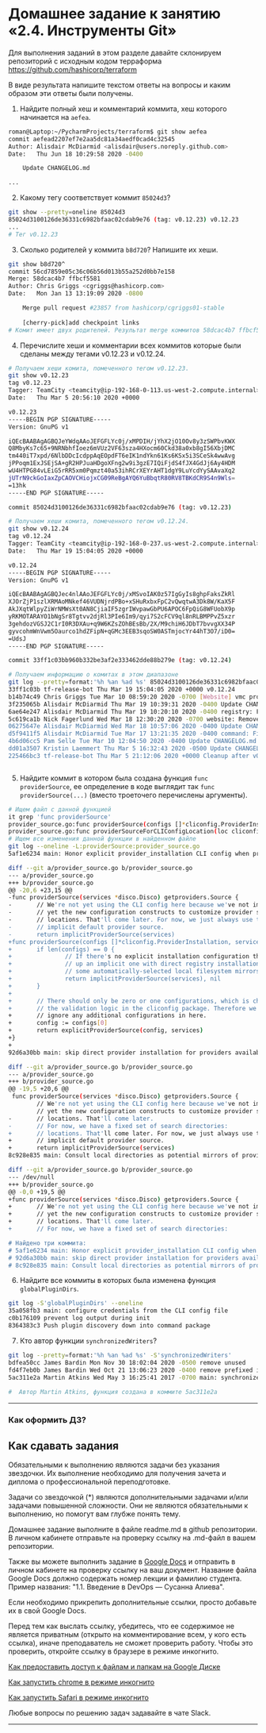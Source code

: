# Домашнее задание к занятию «2.4. Инструменты Git»

Для выполнения заданий в этом разделе давайте склонируем репозиторий с исходным кодом 
терраформа https://github.com/hashicorp/terraform 

В виде результата напишите текстом ответы на вопросы и каким образом эти ответы были получены. 

1. Найдите полный хеш и комментарий коммита, хеш которого начинается на `aefea`.  
```bash
roman@Laptop:~/PycharmProjects/terraform$ git show aefea
commit aefead2207ef7e2aa5dc81a34aedf0cad4c32545
Author: Alisdair McDiarmid <alisdair@users.noreply.github.com>
Date:   Thu Jun 18 10:29:58 2020 -0400

    Update CHANGELOG.md

...
```
2. Какому тегу соответствует коммит `85024d3`?  
```bash
git show --pretty=oneline 85024d3
85024d3100126de36331c6982bfaac02cdab9e76 (tag: v0.12.23) v0.12.23
...
# Тег v0.12.23
```
3. Сколько родителей у коммита `b8d720`? Напишите их хеши.  
```bash
git show b8d720^
commit 56cd7859e05c36c06b56d013b55a252d0bb7e158
Merge: 58dcac4b7 ffbcf5581
Author: Chris Griggs <cgriggs@hashicorp.com>
Date:   Mon Jan 13 13:19:09 2020 -0800

    Merge pull request #23857 from hashicorp/cgriggs01-stable
    
    [cherry-pick]add checkpoint links
# Комит имеет двух родителей. Результат merge коммитов 58dcac4b7 ffbcf5581
```
4. Перечислите хеши и комментарии всех коммитов которые были сделаны между тегами  v0.12.23 и v0.12.24.  
```bash
# Получаем хеши комита, помеченного тегом v0.12.23.
git show v0.12.23
tag v0.12.23
Tagger: TeamCity <teamcity@ip-192-168-0-113.us-west-2.compute.internal>
Date:   Thu Mar 5 20:56:10 2020 +0000

v0.12.23
-----BEGIN PGP SIGNATURE-----
Version: GnuPG v1

iQEcBAABAgAGBQJeYWdqAAoJEFGFLYc0j/xMPDIH/jYhX2jO10Ov8y3zSWPbvKWX
Q8MbyKs7c65+9NRNbhfIoez6mVUz2VF63sza4HXocm60Ckd38a0xb8gI56XbjDMC
tm440iT7xpd/6NlbDDcIcdppAqEOpdFT6eIK1ndYkn61Ks6KSx5i3SCeSk4wwAvg
jPPoqm1ExJSEjSA+gR2HPJuaHDgoXFng2w9i3gzE7IQiFjdS4fJX4GdJj6Ay4HDM
wU4HTPG84vLEiG5rRR5xm0Pqmzt40a53ihRCrXEYrAHT1dgY9LuYcdYySAAvaXq2
jUTrN9ckGoIaxZpCAOVCHiojxCG09ReBgAYQ6YuBbqtR80RV8TBKdCR9S4n9Wls=
=13hk
-----END PGP SIGNATURE-----

commit 85024d3100126de36331c6982bfaac02cdab9e76 (tag: v0.12.23)

# Получаем хеши комита, помеченного тегом v0.12.24.
git show v0.12.24
tag v0.12.24
Tagger: TeamCity <teamcity@ip-192-168-0-237.us-west-2.compute.internal>
Date:   Thu Mar 19 15:04:05 2020 +0000

v0.12.24
-----BEGIN PGP SIGNATURE-----
Version: GnuPG v1

iQEcBAABAgAGBQJec4nlAAoJEFGFLYc0j/xMSvoIAK0z57IgGyIs8ghpFaksZkRl
XJOrZjP1szlXRMAoMNkef46VUDNjrdPBo+xSHuRxbxFpC2vQwqtwA3Dk8W/KaX5F
AkJXqtWlpyZiWrNMWsXt0AN8CjiaIF5zgrIWvpawGbPU6APOC6FpQiG8WFUobX9p
yRKMOTARAYO1bNgSr8Tgtvv2djRl3PIe6Im9/qyi7S2cFCV9ql8nRLBMPPvZ5xzr
3gehdozVGSJ2C1rI0R3DXAu+q9W6KZsZOhBEsBb/2X/M9chiH6JDbT7bvvgXX34P
gyvcohmWnVwm5Oaurco1hdZFipN+qGMc3EEB3sqoSW0ASTmjocYr44hT3O7/iD0=
=UdsJ
-----END PGP SIGNATURE-----

commit 33ff1c03bb960b332be3af2e333462dde88b279e (tag: v0.12.24)

# Получаем информацию о комитах в этом диапазоне
git log --pretty=format:'%h %an %ad %s' 85024d3100126de36331c6982bfaac02cdab9e76..33ff1c03bb960b332be3af2e333462dde88b279e
33ff1c03b tf-release-bot Thu Mar 19 15:04:05 2020 +0000 v0.12.24
b14b74c49 Chris Griggs Tue Mar 10 08:59:20 2020 -0700 [Website] vmc provider links
3f235065b Alisdair McDiarmid Thu Mar 19 10:39:31 2020 -0400 Update CHANGELOG.md
6ae64e247 Alisdair McDiarmid Thu Mar 19 10:20:10 2020 -0400 registry: Fix panic when server is unreachable
5c619ca1b Nick Fagerlund Wed Mar 18 12:30:20 2020 -0700 website: Remove links to the getting started guide's old location
06275647e Alisdair McDiarmid Wed Mar 18 10:57:06 2020 -0400 Update CHANGELOG.md
d5f9411f5 Alisdair McDiarmid Tue Mar 17 13:21:35 2020 -0400 command: Fix bug when using terraform login on Windows
4b6d06cc5 Pam Selle Tue Mar 10 12:04:50 2020 -0400 Update CHANGELOG.md
dd01a3507 Kristin Laemmert Thu Mar 5 16:32:43 2020 -0500 Update CHANGELOG.md
225466bc3 tf-release-bot Thu Mar 5 21:12:06 2020 +0000 Cleanup after v0.12.23 release



```
5. Найдите коммит в котором была создана функция `func providerSource`, ее определение в коде выглядит 
так `func providerSource(...)` (вместо троеточего перечислены аргументы).  
```bash
# Ищем файл с данной функцией
it grep 'func providerSource'
provider_source.go:func providerSource(configs []*cliconfig.ProviderInstallation, services *disco.Disco) (getproviders.Source, tfdiags.Diagnostics) {
provider_source.go:func providerSourceForCLIConfigLocation(loc cliconfig.ProviderInstallationLocation, services *disco.Disco) (getproviders.Source, tfdiags.Diagnostics) {
# Ищем все изменения данной функции в найденном файле
git log --oneline -L:providerSource:provider_source.go
5af1e6234 main: Honor explicit provider_installation CLI config when present

diff --git a/provider_source.go b/provider_source.go
--- a/provider_source.go
+++ b/provider_source.go
@@ -20,6 +23,15 @@
-func providerSource(services *disco.Disco) getproviders.Source {
-       // We're not yet using the CLI config here because we've not implemented
-       // yet the new configuration constructs to customize provider search
-       // locations. That'll come later. For now, we just always use the
-       // implicit default provider source.
-       return implicitProviderSource(services)
+func providerSource(configs []*cliconfig.ProviderInstallation, services *disco.Disco) (getproviders.Source, tfdiags.Diagnostics) {
+       if len(configs) == 0 {
+               // If there's no explicit installation configuration then we'll build
+               // up an implicit one with direct registry installation along with
+               // some automatically-selected local filesystem mirrors.
+               return implicitProviderSource(services), nil
+       }
+
+       // There should only be zero or one configurations, which is checked by
+       // the validation logic in the cliconfig package. Therefore we'll just
+       // ignore any additional configurations in here.
+       config := configs[0]
+       return explicitProviderSource(config, services)
+}
+
92d6a30bb main: skip direct provider installation for providers available locally

diff --git a/provider_source.go b/provider_source.go
--- a/provider_source.go
+++ b/provider_source.go
@@ -19,5 +20,6 @@
 func providerSource(services *disco.Disco) getproviders.Source {
        // We're not yet using the CLI config here because we've not implemented
        // yet the new configuration constructs to customize provider search
-       // locations. That'll come later.
-       // For now, we have a fixed set of search directories:
+       // locations. That'll come later. For now, we just always use the
+       // implicit default provider source.
+       return implicitProviderSource(services)
8c928e835 main: Consult local directories as potential mirrors of providers

diff --git a/provider_source.go b/provider_source.go
--- /dev/null
+++ b/provider_source.go
@@ -0,0 +19,5 @@
+func providerSource(services *disco.Disco) getproviders.Source {
+       // We're not yet using the CLI config here because we've not implemented
+       // yet the new configuration constructs to customize provider search
+       // locations. That'll come later.
+       // For now, we have a fixed set of search directories:

# Найдено три коммита:
# 5af1e6234 main: Honor explicit provider_installation CLI config when present
# 92d6a30bb main: skip direct provider installation for providers available locally
# 8c928e835 main: Consult local directories as potential mirrors of providers
```
6. Найдите все коммиты в которых была изменена функция `globalPluginDirs`.  
```bash
git log -S'globalPluginDirs' --oneline
35a058fb3 main: configure credentials from the CLI config file
c0b176109 prevent log output during init
8364383c3 Push plugin discovery down into command package
```
7. Кто автор функции `synchronizedWriters`?  
```bash
git log --pretty=format:'%h %an %ad %s' -S'synchronizedWriters' 
bdfea50cc James Bardin Mon Nov 30 18:02:04 2020 -0500 remove unused
fd4f7eb0b James Bardin Wed Oct 21 13:06:23 2020 -0400 remove prefixed io
5ac311e2a Martin Atkins Wed May 3 16:25:41 2017 -0700 main: synchronize writes to VT100-faker on Windows
 
#  Автор Martin Atkins, функция создана в коммите 5ac311e2a
```

 ---

### Как оформить ДЗ?

## Как сдавать задания

Обязательными к выполнению являются задачи без указания звездочки. Их выполнение необходимо для получения зачета и диплома о профессиональной переподготовке.

Задачи со звездочкой (*) являются дополнительными задачами и/или задачами повышенной сложности. Они не являются обязательными к выполнению, но помогут вам глубже понять тему.

Домашнее задание выполните в файле readme.md в github репозитории. В личном кабинете отправьте на проверку ссылку на .md-файл в вашем репозитории.

Также вы можете выполнить задание в [Google Docs](https://docs.google.com/document/u/0/?tgif=d) и отправить в личном кабинете на проверку ссылку на ваш документ.
Название файла Google Docs должно содержать номер лекции и фамилию студента. Пример названия: "1.1. Введение в DevOps — Сусанна Алиева".

Если необходимо прикрепить дополнительные ссылки, просто добавьте их в свой Google Docs.

Перед тем как выслать ссылку, убедитесь, что ее содержимое не является приватным (открыто на комментирование всем, у кого есть ссылка), иначе преподаватель не сможет проверить работу. Чтобы это проверить, откройте ссылку в браузере в режиме инкогнито.

[Как предоставить доступ к файлам и папкам на Google Диске](https://support.google.com/docs/answer/2494822?hl=ru&co=GENIE.Platform%3DDesktop)

[Как запустить chrome в режиме инкогнито ](https://support.google.com/chrome/answer/95464?co=GENIE.Platform%3DDesktop&hl=ru)

[Как запустить  Safari в режиме инкогнито ](https://support.apple.com/ru-ru/guide/safari/ibrw1069/mac)

Любые вопросы по решению задач задавайте в чате Slack.

---
